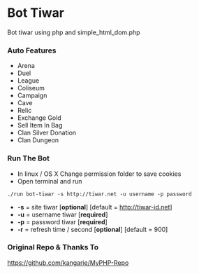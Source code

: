# Bot Tiwar

Bot tiwar using php and simple_html_dom.php

### Auto Features

* Arena
* Duel
* League
* Coliseum
* Campaign
* Cave
* Relic
* Exchange Gold
* Sell Item In Bag
* Clan Silver Donation
* Clan Dungeon

### Run The Bot

* In linux / OS X Change permission folder to save cookies
* Open terminal and run

```
./run bot-tiwar -s http://tiwar.net -u username -p password
```

* **-s** = site tiwar [**optional**] [default = http://tiwar-id.net]
* **-u** = username tiwar [**required**]
* **-p** = password tiwar [**required**]
* **-r** = refresh time / second [**optional**] [default = 900]


### Original Repo & Thanks To

https://github.com/kangarie/MyPHP-Repo